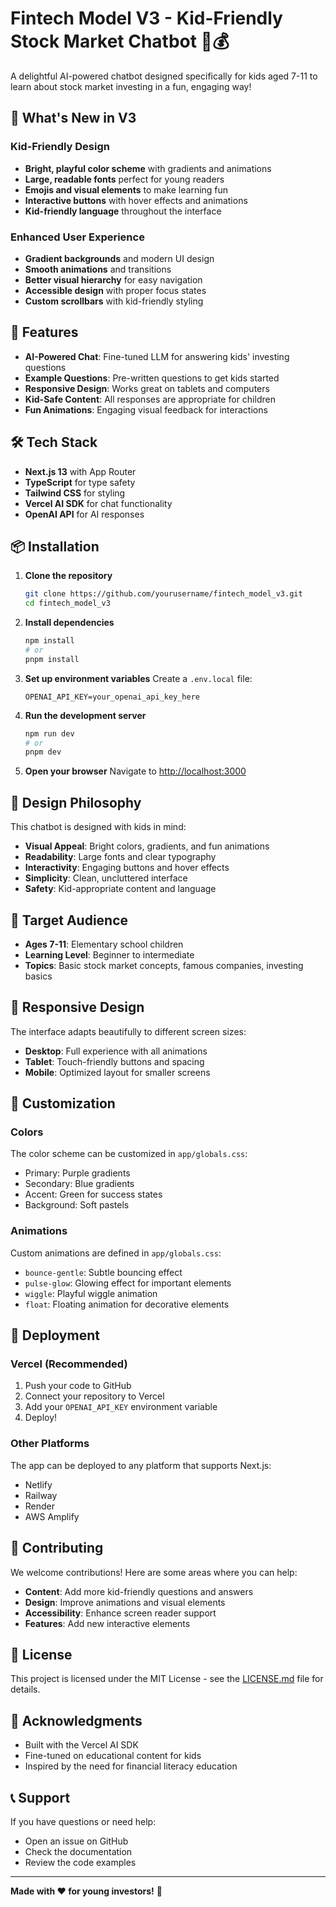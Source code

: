 # Fintech Model V3 - Kid-Friendly Stock Market Chatbot 🤖💰

A delightful AI-powered chatbot designed specifically for kids aged 7-11 to learn about stock market investing in a fun, engaging way!

## 🌟 What's New in V3

### Kid-Friendly Design
- **Bright, playful color scheme** with gradients and animations
- **Large, readable fonts** perfect for young readers
- **Emojis and visual elements** to make learning fun
- **Interactive buttons** with hover effects and animations
- **Kid-friendly language** throughout the interface

### Enhanced User Experience
- **Gradient backgrounds** and modern UI design
- **Smooth animations** and transitions
- **Better visual hierarchy** for easy navigation
- **Accessible design** with proper focus states
- **Custom scrollbars** with kid-friendly styling

## 🚀 Features

- **AI-Powered Chat**: Fine-tuned LLM for answering kids' investing questions
- **Example Questions**: Pre-written questions to get kids started
- **Responsive Design**: Works great on tablets and computers
- **Kid-Safe Content**: All responses are appropriate for children
- **Fun Animations**: Engaging visual feedback for interactions

## 🛠️ Tech Stack

- **Next.js 13** with App Router
- **TypeScript** for type safety
- **Tailwind CSS** for styling
- **Vercel AI SDK** for chat functionality
- **OpenAI API** for AI responses

## 📦 Installation

1. **Clone the repository**
   ```bash
   git clone https://github.com/yourusername/fintech_model_v3.git
   cd fintech_model_v3
   ```

2. **Install dependencies**
   ```bash
   npm install
   # or
   pnpm install
   ```

3. **Set up environment variables**
   Create a `.env.local` file:
   ```env
   OPENAI_API_KEY=your_openai_api_key_here
   ```

4. **Run the development server**
   ```bash
   npm run dev
   # or
   pnpm dev
   ```

5. **Open your browser**
   Navigate to [http://localhost:3000](http://localhost:3000)

## 🎨 Design Philosophy

This chatbot is designed with kids in mind:

- **Visual Appeal**: Bright colors, gradients, and fun animations
- **Readability**: Large fonts and clear typography
- **Interactivity**: Engaging buttons and hover effects
- **Simplicity**: Clean, uncluttered interface
- **Safety**: Kid-appropriate content and language

## 🎯 Target Audience

- **Ages 7-11**: Elementary school children
- **Learning Level**: Beginner to intermediate
- **Topics**: Basic stock market concepts, famous companies, investing basics

## 📱 Responsive Design

The interface adapts beautifully to different screen sizes:
- **Desktop**: Full experience with all animations
- **Tablet**: Touch-friendly buttons and spacing
- **Mobile**: Optimized layout for smaller screens

## 🔧 Customization

### Colors
The color scheme can be customized in `app/globals.css`:
- Primary: Purple gradients
- Secondary: Blue gradients
- Accent: Green for success states
- Background: Soft pastels

### Animations
Custom animations are defined in `app/globals.css`:
- `bounce-gentle`: Subtle bouncing effect
- `pulse-glow`: Glowing effect for important elements
- `wiggle`: Playful wiggle animation
- `float`: Floating animation for decorative elements

## 🚀 Deployment

### Vercel (Recommended)
1. Push your code to GitHub
2. Connect your repository to Vercel
3. Add your `OPENAI_API_KEY` environment variable
4. Deploy!

### Other Platforms
The app can be deployed to any platform that supports Next.js:
- Netlify
- Railway
- Render
- AWS Amplify

## 🤝 Contributing

We welcome contributions! Here are some areas where you can help:

- **Content**: Add more kid-friendly questions and answers
- **Design**: Improve animations and visual elements
- **Accessibility**: Enhance screen reader support
- **Features**: Add new interactive elements

## 📄 License

This project is licensed under the MIT License - see the [LICENSE.md](LICENSE.md) file for details.

## 🙏 Acknowledgments

- Built with the Vercel AI SDK
- Fine-tuned on educational content for kids
- Inspired by the need for financial literacy education

## 📞 Support

If you have questions or need help:
- Open an issue on GitHub
- Check the documentation
- Review the code examples

---

**Made with ❤️ for young investors!** 🌟

